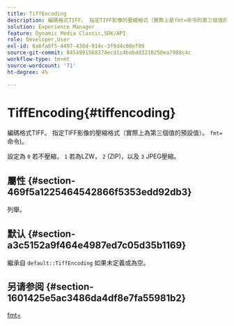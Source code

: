 ```yaml
---
title: TiffEncoding
description: 編碼格式TIFF。 指定TIFF影像的壓縮格式（實際上是fmt=命令的第三個值的預設值）。
solution: Experience Manager
feature: Dynamic Media Classic,SDK/API
role: Developer,User
exl-id: 6a6fa8f5-4497-438d-914c-3f6d4c08ef09
source-git-commit: 8454991568374ecd1c4babdd3210250ea7988c4c
workflow-type: tm+mt
source-wordcount: '71'
ht-degree: 4%

---
```


# TiffEncoding{#tiffencoding}

編碼格式TIFF。 指定TIFF影像的壓縮格式（實際上為第三個值的預設值）。 `fmt=` 命令)。

設定為 `0` 若不壓縮， `1` 若為LZW， `2` (ZIP)，以及 `3` JPEG壓縮。

## 屬性 {#section-469f5a1225464542866f5353edd92db3}

列舉。

## 默认 {#section-a3c5152a9f464e4987ed7c05d35b1169}

繼承自 `default::TiffEncoding` 如果未定義或為空。

## 另请参阅 {#section-1601425e5ac3486da4df8e7fa55981b2}

[fmt=](../../../../../ir-api/http-protocol/image-rendering-api-ref/c-ir-http-protocol-ref/c-ir-http-protocol-command-reference/r-ir-fmt.md#reference-4c743f67d56b47c5b774fcc900ff758c)
